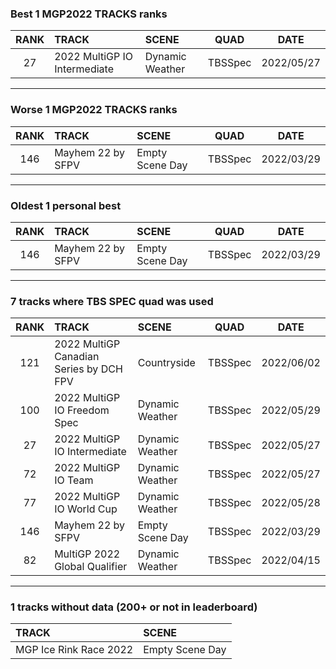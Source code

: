 ### Best 1 MGP2022 TRACKS ranks
|RANK|TRACK|SCENE|QUAD|DATE|
|:---:|:---|:---|:---:|:---:|
|27|2022 MultiGP IO Intermediate|Dynamic Weather|TBSSpec|2022/05/27|
---
### Worse 1 MGP2022 TRACKS ranks
|RANK|TRACK|SCENE|QUAD|DATE|
|:---:|:---|:---|:---:|:---:|
|146|Mayhem 22 by SFPV|Empty Scene Day|TBSSpec|2022/03/29|
---
### Oldest 1 personal best
|RANK|TRACK|SCENE|QUAD|DATE|
|:---:|:---|:---|:---:|:---:|
|146|Mayhem 22 by SFPV|Empty Scene Day|TBSSpec|2022/03/29|
---
### 7 tracks where TBS SPEC quad was used
|RANK|TRACK|SCENE|QUAD|DATE|
|:---:|:---|:---|:---:|:---:|
|121|2022 MultiGP Canadian Series by DCH FPV|Countryside|TBSSpec|2022/06/02|
|100|2022 MultiGP IO Freedom Spec|Dynamic Weather|TBSSpec|2022/05/29|
|27|2022 MultiGP IO Intermediate|Dynamic Weather|TBSSpec|2022/05/27|
|72|2022 MultiGP IO Team|Dynamic Weather|TBSSpec|2022/05/27|
|77|2022 MultiGP IO World Cup|Dynamic Weather|TBSSpec|2022/05/28|
|146|Mayhem 22 by SFPV|Empty Scene Day|TBSSpec|2022/03/29|
|82|MultiGP 2022 Global Qualifier|Dynamic Weather|TBSSpec|2022/04/15|
---
### 1 tracks without data (200+ or not in leaderboard)
|TRACK|SCENE|
|:---|:---|
|MGP Ice Rink Race 2022|Empty Scene Day|
